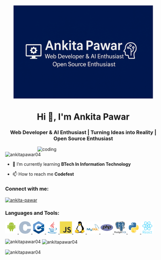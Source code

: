 <p align="center">
  <img src="https://raw.githubusercontent.com/AnkitaPawar04/AnkitaPawar04/main/banner.png" height="300" widhth="12000"alt="Ankita Pawar Banner">
</p>

<h1 align="center">Hi 👋, I'm Ankita Pawar</h1>
<h3 align="center">Web Developer & AI Enthusiast | Turning Ideas into Reality | Open Source Enthusiast</h3>


<image align="right"  alt="coding" width="400" src="https://user-images.githubusercontent.com/96183163/189264372-67c43c7f-6623-4ad5-8920-a04954778056.gif">

<p align="left"> <img src="https://komarev.com/ghpvc/?username=ankitapawar04&label=Profile%20views&color=0e75b6&style=flat" alt="ankitapawar04" /> </p>

- 🌱 I’m currently learning **BTech In Information Technology**

- 📫 How to reach me **Codefest**

<h3 align="left">Connect with me:</h3>
<p align="left">
<a href="https://linkedin.com/in/ankita-pawar04" target="blank"><img align="center" src="https://raw.githubusercontent.com/rahuldkjain/github-profile-readme-generator/master/src/images/icons/Social/linked-in-alt.svg" alt="ankita-pawar" height="30" width="40" /></a>
</p>

<h3 align="left">Languages and Tools:</h3>
<p align="left"> <a href="https://developer.android.com" target="_blank" rel="noreferrer"> <img src="https://raw.githubusercontent.com/devicons/devicon/master/icons/android/android-original-wordmark.svg" alt="android" width="40" height="40"/> </a> <a href="https://www.cprogramming.com/" target="_blank" rel="noreferrer"> <img src="https://raw.githubusercontent.com/devicons/devicon/master/icons/c/c-original.svg" alt="c" width="40" height="40"/> </a> <a href="https://www.w3schools.com/cpp/" target="_blank" rel="noreferrer"> <img src="https://raw.githubusercontent.com/devicons/devicon/master/icons/cplusplus/cplusplus-original.svg" alt="cplusplus" width="40" height="40"/> </a> <a href="https://www.java.com" target="_blank" rel="noreferrer"> <img src="https://raw.githubusercontent.com/devicons/devicon/master/icons/java/java-original.svg" alt="java" width="40" height="40"/> </a> <a href="https://developer.mozilla.org/en-US/docs/Web/JavaScript" target="_blank" rel="noreferrer"> <img src="https://raw.githubusercontent.com/devicons/devicon/master/icons/javascript/javascript-original.svg" alt="javascript" width="40" height="40"/> </a> <a href="https://www.linux.org/" target="_blank" rel="noreferrer"> <img src="https://raw.githubusercontent.com/devicons/devicon/master/icons/linux/linux-original.svg" alt="linux" width="40" height="40"/> </a> <a href="https://www.mysql.com/" target="_blank" rel="noreferrer"> <img src="https://raw.githubusercontent.com/devicons/devicon/master/icons/mysql/mysql-original-wordmark.svg" alt="mysql" width="40" height="40"/> </a> <a href="https://www.php.net" target="_blank" rel="noreferrer"> <img src="https://raw.githubusercontent.com/devicons/devicon/master/icons/php/php-original.svg" alt="php" width="40" height="40"/> </a> <a href="https://www.postgresql.org" target="_blank" rel="noreferrer"> <img src="https://raw.githubusercontent.com/devicons/devicon/master/icons/postgresql/postgresql-original-wordmark.svg" alt="postgresql" width="40" height="40"/> </a> <a href="https://www.python.org" target="_blank" rel="noreferrer"> <img src="https://raw.githubusercontent.com/devicons/devicon/master/icons/python/python-original.svg" alt="python" width="40" height="40"/> </a> <a href="https://reactjs.org/" target="_blank" rel="noreferrer"> <img src="https://raw.githubusercontent.com/devicons/devicon/master/icons/react/react-original-wordmark.svg" alt="react" width="40" height="40"/> </a> </p>

<p><img align="left" src="https://github-readme-stats.vercel.app/api/top-langs?username=ankitapawar04&show_icons=true&locale=en&layout=compact" alt="ankitapawar04" /></p>

<p>&nbsp;<img align="center" src="https://github-readme-stats.vercel.app/api?username=ankitapawar04&show_icons=true&locale=en" alt="ankitapawar04" /></p>

<p><img align="center" src="https://github-readme-streak-stats.herokuapp.com/?user=ankitapawar04&" alt="ankitapawar04" /></p>

